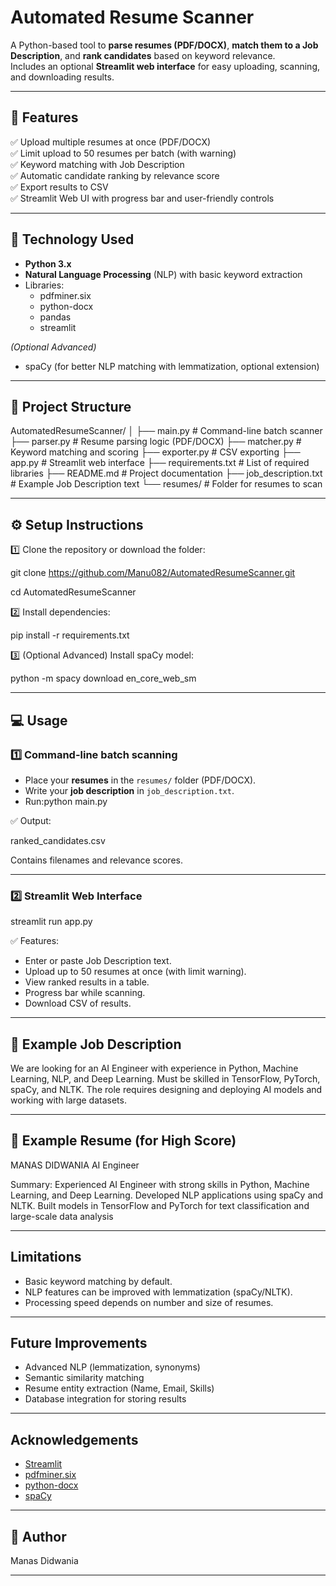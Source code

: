 # Automated Resume Scanner

A Python-based tool to **parse resumes (PDF/DOCX)**, **match them to a Job Description**, and **rank candidates** based on keyword relevance.  
Includes an optional **Streamlit web interface** for easy uploading, scanning, and downloading results.

---

## 🚀 Features

✅ Upload multiple resumes at once (PDF/DOCX)  
✅ Limit upload to 50 resumes per batch (with warning)  
✅ Keyword matching with Job Description  
✅ Automatic candidate ranking by relevance score  
✅ Export results to CSV  
✅ Streamlit Web UI with progress bar and user-friendly controls  

---

## 🧩 Technology Used

- **Python 3.x**
- **Natural Language Processing** (NLP) with basic keyword extraction
- Libraries:
  - pdfminer.six
  - python-docx
  - pandas
  - streamlit

*(Optional Advanced)*  
- spaCy (for better NLP matching with lemmatization, optional extension)

---

## 📂 Project Structure
AutomatedResumeScanner/
│
├── main.py # Command-line batch scanner
├── parser.py # Resume parsing logic (PDF/DOCX)
├── matcher.py # Keyword matching and scoring
├── exporter.py # CSV exporting
├── app.py # Streamlit web interface
├── requirements.txt # List of required libraries
├── README.md # Project documentation
├── job_description.txt # Example Job Description text
└── resumes/ # Folder for resumes to scan

---

## ⚙️ Setup Instructions

1️⃣ Clone the repository or download the folder:

git clone https://github.com/Manu082/AutomatedResumeScanner.git

cd AutomatedResumeScanner


2️⃣ Install dependencies:

pip install -r requirements.txt


3️⃣ (Optional Advanced) Install spaCy model:

python -m spacy download en_core_web_sm


---

## 💻 Usage

### 1️⃣ Command-line batch scanning

- Place your **resumes** in the `resumes/` folder (PDF/DOCX).  
- Write your **job description** in `job_description.txt`.  
- Run:python main.py

✅ Output:

ranked_candidates.csv

Contains filenames and relevance scores.

---

### 2️⃣ Streamlit Web Interface

streamlit run app.py


✅ Features:
- Enter or paste Job Description text.
- Upload up to 50 resumes at once (with limit warning).
- View ranked results in a table.
- Progress bar while scanning.
- Download CSV of results.

---

## 📝 Example Job Description

We are looking for an AI Engineer with experience in Python, Machine Learning, NLP, and Deep Learning. Must be skilled in TensorFlow, PyTorch, spaCy, and NLTK. The role requires designing and deploying AI models and working with large datasets.


---

## 📜 Example Resume (for High Score)

MANAS DIDWANIA
AI Engineer

Summary:
Experienced AI Engineer with strong skills in Python, Machine Learning, and Deep Learning. Developed NLP applications using spaCy and NLTK. Built models in TensorFlow and PyTorch for text classification and large-scale data analysis


---

##  Limitations

- Basic keyword matching by default.
- NLP features can be improved with lemmatization (spaCy/NLTK).
- Processing speed depends on number and size of resumes.

---

##  Future Improvements

- Advanced NLP (lemmatization, synonyms)
- Semantic similarity matching
- Resume entity extraction (Name, Email, Skills)
- Database integration for storing results

---

##  Acknowledgements

- [Streamlit](https://streamlit.io/)
- [pdfminer.six](https://github.com/pdfminer/pdfminer.six)
- [python-docx](https://python-docx.readthedocs.io/)
- [spaCy](https://spacy.io/)

---

## 📌 Author

Manas Didwania  

---

